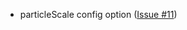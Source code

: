 - particleScale config option ([Issue #11](https://github.com/jahirxtrap/healthindicatortxf/issues/11))